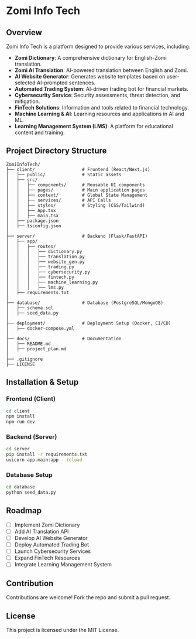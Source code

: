 # Zomi Info Tech

## Overview
Zomi Info Tech is a platform designed to provide various services, including:
- **Zomi Dictionary**: A comprehensive dictionary for English-Zomi translation.
- **Zomi AI Translation**: AI-powered translation between English and Zomi.
- **AI Website Generator**: Generates website templates based on user-selected AI-prompted sentences.
- **Automated Trading System**: AI-driven trading bot for financial markets.
- **Cybersecurity Service**: Security assessments, threat detection, and mitigation.
- **FinTech Solutions**: Information and tools related to financial technology.
- **Machine Learning & AI**: Learning resources and applications in AI and ML.
- **Learning Management System (LMS)**: A platform for educational content and training.

## Project Directory Structure
```
ZomiInfoTech/
├── client/                  # Frontend (React/Next.js)
│   ├── public/              # Static assets
│   ├── src/
│   │   ├── components/      # Reusable UI components
│   │   ├── pages/           # Main application pages
│   │   ├── context/         # Global State Management
│   │   ├── services/        # API Calls
│   │   ├── styles/          # Styling (CSS/Tailwind)
│   │   ├── App.tsx
│   │   ├── main.tsx
│   ├── package.json
│   ├── tsconfig.json
│
├── server/                  # Backend (Flask/FastAPI)
│   ├── app/
│   │   ├── routes/
│   │   │   ├── dictionary.py
│   │   │   ├── translation.py
│   │   │   ├── website_gen.py
│   │   │   ├── trading.py
│   │   │   ├── cybersecurity.py
│   │   │   ├── fintech.py
│   │   │   ├── machine_learning.py
│   │   │   ├── lms.py
│   ├── requirements.txt
│
├── database/                # Database (PostgreSQL/MongoDB)
│   ├── schema.sql
│   ├── seed_data.py
│
├── deployment/              # Deployment Setup (Docker, CI/CD)
│   ├── docker-compose.yml
│
├── docs/                    # Documentation
│   ├── README.md
│   ├── project_plan.md
│
├── .gitignore
├── LICENSE
```

## Installation & Setup
### Frontend (Client)
```sh
cd client
npm install
npm run dev
```

### Backend (Server)
```sh
cd server
pip install -r requirements.txt
uvicorn app.main:app --reload
```

### Database Setup
```sh
cd database
python seed_data.py
```

## Roadmap
- [ ] Implement Zomi Dictionary
- [ ] Add AI Translation API
- [ ] Develop AI Website Generator
- [ ] Deploy Automated Trading Bot
- [ ] Launch Cybersecurity Services
- [ ] Expand FinTech Resources
- [ ] Integrate Learning Management System

## Contribution
Contributions are welcome! Fork the repo and submit a pull request.

## License
This project is licensed under the MIT License.

